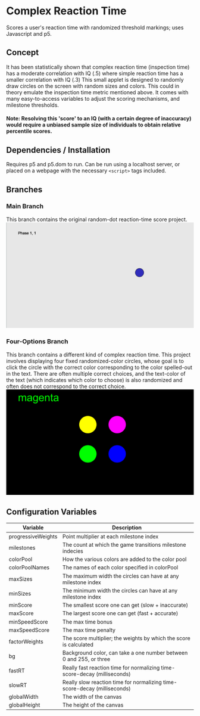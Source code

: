 # Complex Reaction Time
Scores a user's reaction time with randomized threshold markings; uses Javascript and p5.

## Concept
It has been statistically shown that complex reaction time (inspection time) has a moderate correlation with IQ (.5) where simple reaction time has a smaller correlation with IQ (.3)  This small applet is designed to randomly draw circles on the screen with random sizes and colors.  This could in theory emulate the inspection time metric mentioned above.  It comes with many easy-to-access variables to adjust the scoring mechanisms, and milestone thresholds.
#### Note: Resolving this 'score' to an IQ (with a certain degree of inaccuracy) would require a unbiased sample size of individuals to obtain relative percentile scores.  

## Dependencies / Installation
Requires p5 and p5.dom to run.  Can be run using a localhost server, or placed on a webpage with the necessary `<script>` tags included.

## Branches
### Main Branch
This branch contains the original random-dot reaction-time score project.
![](Master-CRT.jpg?raw=true)

### Four-Options Branch
This branch contains a different kind of complex reaction time.  This project involves displaying four fixed randomized-color circles, whose goal is to click the circle with the correct color corresponding to the color spelled-out in the text.  There are often multiple correct choices, and the text-color of the text (which indicates which color to choose) is also randomized and often does not correspond to the correct choice.  
![](Four-Choice-CRT.jpg?raw=true)

## Configuration Variables
Variable | Description
-------- | ------------
progressiveWeights | Point multiplier at each milestone index
milestones | The count at which the game transitions milestone indecies
colorPool | How the various colors are added to the color pool
colorPoolNames | The names of each color specified in colorPool
maxSizes | The maximum width the circles can have at any milestone index
minSizes | The minimum width the circles can have at any milestone index
minScore | The smallest score one can get (slow + inaccurate)
maxScore | The largest score one can get (fast + accurate)
minSpeedScore | The max time bonus
maxSpeedScore | The max time penalty
factorWeights | The score multiplier; the weights by which the score is calculated
bg | Background color, can take a one number between 0 and 255, or three
fastRT | Really fast reaction time for normalizing time-score-decay (milliseconds)
slowRT | Really slow reaction time for normalizing time-score-decay (milliseconds)
globalWidth | The width of the canvas
globalHeight | The height of the canvas
